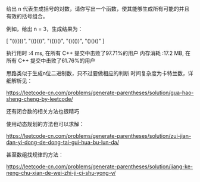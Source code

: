 给出 n 代表生成括号的对数，请你写出一个函数，使其能够生成所有可能的并且有效的括号组合。

例如，给出 n = 3，生成结果为：

[
  "((()))",
  "(()())",
  "(())()",
  "()(())",
  "()()()"
]

执行用时 :4 ms, 在所有 C++ 提交中击败了97.71%的用户
内存消耗 :17.2 MB, 在所有 C++ 提交中击败了61.76%的用户

思路类似于生成n位二进制数，只不过要做相应的判断
时间复杂度为卡特兰数，详细解析见：

 https://leetcode-cn.com/problems/generate-parentheses/solution/gua-hao-sheng-cheng-by-leetcode/

还有闭合数的相关方法也很精巧

使用动态规划的方法也可以求解：

https://leetcode-cn.com/problems/generate-parentheses/solution/zui-jian-dan-yi-dong-de-dong-tai-gui-hua-bu-lun-da/


甚至数组找规律的方法：

https://leetcode-cn.com/problems/generate-parentheses/solution/jiang-ke-neng-chu-xian-de-wei-zhi-ji-ci-shu-yong-y/